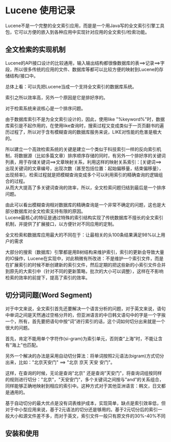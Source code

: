 # Lucene 使用记录


Lucene不是一个完整的全文索引应用，而是是一个用Java写的全文索引引擎工具包，它可以方便的嵌入到各种应用中实现针对应用的全文索引/检索功能。  

## 全文检索的实现机制


Lucene的API接口设计的比较通用，输入输出结构都很像数据库的表==>记录==>字段，所以很多传统的应用的文件、数据库等都可以比较方便的映射到Lucene的存储结构/接口中。  

总体上看：可以先把Lucene当成一个支持全文索引的数据库系统。  

索引之所以效率高，另外一个原因是它是排好序的。  

对于检索系统来说核心是一个排序问题。  


由于数据库索引不是为全文索引设计的，因此，使用like "%keyword%"时，数据库索引是不起作用的，在使用like查询时，搜索过程又变成类似于一页页翻书的遍历过程了，所以对于含有模糊查询的数据库服务来说，LIKE对性能的危害是极大的。  

所以建立一个高效检索系统的关键是建立一个类似于科技索引一样的反向索引机制，将数据源（比如多篇文章）排序顺序存储的同时，有另外一个排好序的关键词列表，用于存储关键词==>文章映射关系，利用这样的映射关系索引：\[关键词==>出现关键词的文章编号，出现次数（甚至包括位置：起始偏移量，结束偏移量），出现频率\]，检索过程就是把模糊查询变成多个可以利用索引的精确查询的逻辑组合的过程。  
从而大大提高了多关键词查询的效率，所以，全文检索问题归结到最后是一个排序问题。  


由此可以看出模糊查询相对数据库的精确查询是一个非常不确定的问题，这也是大部分数据库对全文检索支持有限的原因。  
Lucene最核心的特征是通过特殊的索引结构实现了传统数据库不擅长的全文索引机制，并提供了扩展接口，以方便针对不同应用的定制。  

全文检索和数据库应用最大的不同在于：让最相关的头100条结果满足98%以上用户的需求  


大部分的搜索（数据库）引擎都是用B树结构来维护索引，索引的更新会导致大量的IO操作，Lucene在实现中，对此稍微有所改进：不是维护一个索引文件，而是在扩展索引的时候不断创建新的索引文件，然后定期的把这些新的小索引文件合并到原先的大索引中（针对不同的更新策略，批次的大小可以调整），这样在不影响检索的效率的前提下，提高了索引的效率。  


## 切分词问题(Word Segment)

对于中文来说，全文索引首先还要解决一个语言分析的问题，对于英文来说，语句中单词之间是天然通过空格分开的，但亚洲语言的中日韩文语句中的字是一个字挨一个，所有，首先要把语句中按“词”进行索引的话，这个词如何切分出来就是一个很大的问题。  


首先，肯定不能用单个字符作(si-gram)为索引单元，否则查“上海”时，不能让含有“海上”也匹配。   


另外一个解决的办法是采用自动切分算法：将单词按照2元语法(bigram)方式切分出来，比如："北京天安门" ==> "北京 京天 天安 安门"。  

这样，在查询的时候，无论是查询"北京" 还是查询"天安门"，将查询词组按同样的规则进行切分："北京"，"天安安门"，多个关键词之间按与"and"的关系组合，同样能够正确地映射到相应的索引中。这种方式对于其他亚洲语言：韩文，日文都是通用的。  


基于自动切分的最大优点是没有词表维护成本，实现简单，缺点是索引效率低，但对于中小型应用来说，基于2元语法的切分还是够用的。基于2元切分后的索引一般大小和源文件差不多，而对于英文，索引文件一般只有原文件的30%-40%不同  


## 安装和使用




[lucene-core]: http://lucene.apache.org/core/

